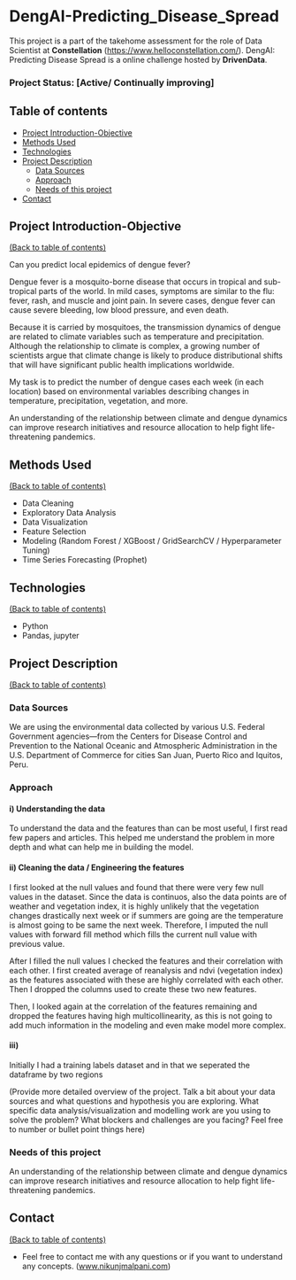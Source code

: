 # DengAI-Predicting_Disease_Spread
This project is a part of the takehome assessment for the role of Data Scientist at **Constellation** (https://www.helloconstellation.com/). DengAI: Predicting Disease Spread is a online challenge hosted by **DrivenData**.

### Project Status: [Active/ Continually improving]

## Table of contents
* [Project Introduction-Objective](#project-introduction-objective)
* [Methods Used](#methods-used)
* [Technologies](#technologies)
* [Project Description](#project-description)
    + [Data Sources](#data-sources)
    + [Approach](#approach)
    + [Needs of this project](#needs-of-this-project)
* [Contact](#contact)


## Project Introduction-Objective
[(Back to table of contents)](#table-of-contents)

Can you predict local epidemics of dengue fever?

Dengue fever is a mosquito-borne disease that occurs in tropical and sub-tropical parts of the world. In mild cases, symptoms are similar to the flu: fever, rash, and muscle and joint pain. In severe cases, dengue fever can cause severe bleeding, low blood pressure, and even death.

Because it is carried by mosquitoes, the transmission dynamics of dengue are related to climate variables such as temperature and precipitation. Although the relationship to climate is complex, a growing number of scientists argue that climate change is likely to produce distributional shifts that will have significant public health implications worldwide.

My task is to predict the number of dengue cases each week (in each location) based on environmental variables describing changes in temperature, precipitation, vegetation, and more.

An understanding of the relationship between climate and dengue dynamics can improve research initiatives and resource allocation to help fight life-threatening pandemics.

## Methods Used
[(Back to table of contents)](#table-of-contents)

* Data Cleaning
* Exploratory Data Analysis
* Data Visualization
* Feature Selection
* Modeling (Random Forest / XGBoost / GridSearchCV / Hyperparameter Tuning)
* Time Series Forecasting (Prophet)

## Technologies
[(Back to table of contents)](#table-of-contents)

* Python
* Pandas, jupyter

## Project Description
[(Back to table of contents)](#table-of-contents)


### Data Sources

We are using the environmental data collected by various U.S. Federal Government agencies—from the Centers for Disease Control and Prevention to the National Oceanic and Atmospheric Administration in the U.S. Department of Commerce for cities San Juan, Puerto Rico and Iquitos, Peru.

### Approach

#### i) Understanding the data

To understand the data and the features than can be most useful, I first read few papers and articles. This helped me understand the problem in more depth and what can help me in building the model.

#### ii) Cleaning the data / Engineering the features

I first looked at the null values and found that there were very few null values in the dataset. Since the data is continuos, also the data points are of weather and vegetation index, it is highly unlikely that the vegetation changes drastically next week or if summers are going are the temperature is almost going to be same the next week. Therefore, I imputed the null values with forward fill method which fills the current null value with previous value.

After I filled the null values I checked the features and their correlation with each other. I first created average of reanalysis and ndvi (vegetation index) as the features associated with these are highly correlated with each other. Then I dropped the columns used to create these two new features.

Then, I looked again at the correlation of the features remaining and dropped the features having high multicollinearity, as this is not going to add much information in the modeling and even make model more complex.

#### iii) 

Initially I had a training labels dataset and in that we seperated the dataframe by two regions 


(Provide more detailed overview of the project.  Talk a bit about your data sources and what questions and hypothesis you are exploring. What specific data analysis/visualization and modelling work are you using to solve the problem? What blockers and challenges are you facing?  Feel free to number or bullet point things here)

### Needs of this project

An understanding of the relationship between climate and dengue dynamics can improve research initiatives and resource allocation to help fight life-threatening pandemics.

## Contact
[(Back to table of contents)](#table-of-contents)

* Feel free to contact me with any questions or if you want to understand any concepts. (www.nikunjmalpani.com)

